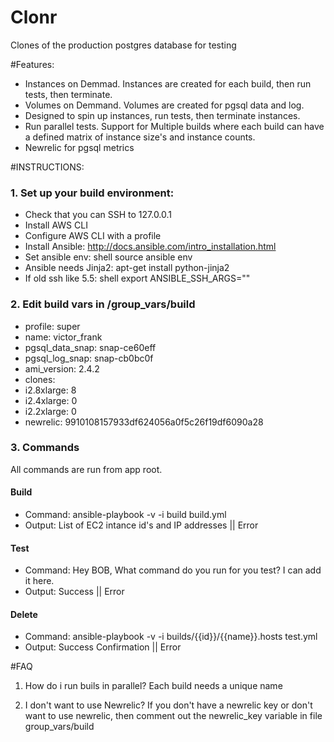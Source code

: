 Clonr
==================

Clones of the production postgres database for testing

#Features:
- Instances on Demmad.  Instances are created for each build, then run tests, then terminate.
- Volumes on Demmand.  Volumes are created for pgsql data and log.
- Designed to spin up instances, run tests, then terminate instances.
- Run parallel tests. Support for Multiple builds where each build can have a defined matrix of instance size's and instance counts.
- Newrelic for pgsql metrics

#INSTRUCTIONS:
### 1. Set up your build environment:
- Check that you can SSH to 127.0.0.1
- Install AWS CLI
- Configure AWS CLI with a profile
- Install Ansible: http://docs.ansible.com/intro_installation.html
- Set ansible env: shell source ansible env
- Ansible needs Jinja2: apt-get install python-jinja2
- If old ssh like 5.5: shell export ANSIBLE_SSH_ARGS=""

### 2. Edit build vars in /group_vars/build
- profile: super
- name: victor_frank
- pgsql_data_snap: snap-ce60eff
- pgsql_log_snap: snap-cb0bc0f
- ami_version: 2.4.2
- clones:
-   i2.8xlarge: 8
-   i2.4xlarge: 0
-   i2.2xlarge: 0
- newrelic: 9910108157933df624056a0f5c26f19df6090a28

### 3. Commands
All commands are run from app root.

#### Build
- Command: ansible-playbook -v -i build build.yml
- Output: List of EC2 intance id's and IP addresses || Error

#### Test
- Command: Hey BOB, What command do you run for you test?  I can add it here.
- Output: Success || Error

#### Delete
- Command: ansible-playbook -v -i builds/{{id}}/{{name}}.hosts test.yml
- Output: Success Confirmation || Error

#FAQ
1. How do i run buils in parallel?
Each build needs a unique name

2. I don't want to use Newrelic?
If you don't have a newrelic key or don't want to use newrelic, then comment out the newrelic_key variable in file group_vars/build







